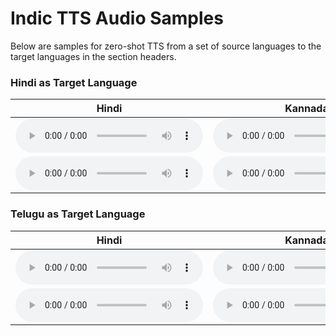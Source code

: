# Indic TTS Audio Samples

Below are samples for zero-shot TTS from a set of source languages to the target languages in the section headers.

### Hindi as Target Language

| **Hindi** | **Kannada** | **Marathi** | **Tamil** | **Telugu** |  
| --- | --- | --- | --- | --- |  
| <audio controls=""> <source src="samples/hin/hin_hin_ab_hindi_1135.mp3"> </audio> | <audio controls=""> <source src="samples/hin/kan_hin_ab_hindi_1135.mp3"> </audio> | <audio controls=""> <source src="samples/hin/mar_hin_ab_hindi_1135.mp3"> </audio> | <audio controls=""> <source src="samples/hin/tam_hin_ab_hindi_1135.mp3"> </audio> | <audio controls=""> <source src="samples/hin/tel_hin_ab_hindi_1135.mp3"> </audio> |  
| <audio controls=""> <source src="samples/hin/hin_hin_ab_hindi_1140.mp3"> </audio> | <audio controls=""> <source src="samples/hin/kan_hin_ab_hindi_1140.mp3"> </audio> | <audio controls=""> <source src="samples/hin/mar_hin_ab_hindi_1140.mp3"> </audio> | <audio controls=""> <source src="samples/hin/tam_hin_ab_hindi_1140.mp3"> </audio> | <audio controls=""> <source src="samples/hin/tel_hin_ab_hindi_1140.mp3"> </audio> |  

### Telugu as Target Language

| **Hindi** | **Kannada** | **Marathi** | **Tamil** | **Telugu** |  
| --- | --- | --- | --- | --- |  
| <audio controls=""> <source src="samples/tel/hin_tel_ss_tel_0931.mp3"> </audio> | <audio controls=""> <source src="samples/tel/kan_tel_ss_tel_0931.mp3"> </audio> | <audio controls=""> <source src="samples/tel/mar_tel_ss_tel_0931.mp3"> </audio> | <audio controls=""> <source src="samples/tel/tam_tel_ss_tel_0931.mp3"> </audio> | <audio controls=""> <source src="samples/tel/tel_tel_ss_tel_0931.mp3"> </audio> |  
| <audio controls=""> <source src="samples/tel/hin_tel_ss_tel_0987.mp3"> </audio> | <audio controls=""> <source src="samples/tel/kan_tel_ss_tel_0987.mp3"> </audio> | <audio controls=""> <source src="samples/tel/mar_tel_ss_tel_0987.mp3"> </audio> | <audio controls=""> <source src="samples/tel/tam_tel_ss_tel_0987.mp3"> </audio> | <audio controls=""> <source src="samples/tel/tel_tel_ss_tel_0987.mp3"> </audio> |  